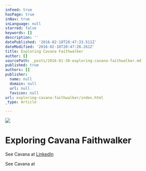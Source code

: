 ```yaml
---
inFeed: true
hasPage: true
inNav: true
inLanguage: null
starred: false
keywords: []
description: ''
datePublished: '2016-02-18T20:47:33.511Z'
dateModified: '2016-02-18T20:47:26.261Z'
title: Exploring Cavana Faithwalker
author: []
sourcePath: _posts/2016-01-30-exploring-cavana-faithwalker.md
published: true
authors: []
publisher:
  name: null
  domain: null
  url: null
  favicon: null
url: exploring-cavana-faithwalker/index.html
_type: Article

---
```

![](https://the-grid-user-content.s3-us-west-2.amazonaws.com/b9626dfe-862f-4a52-b1c9-bd51909599f1.jpg)

# Exploring Cavana Faithwalker

See Cavana at [LinkedIn][0]

See Cavana at 

[0]: https://www.linkedin.com/in/leftthumbprintsolutions